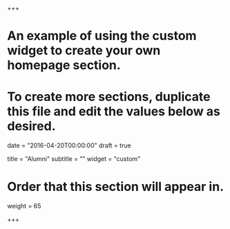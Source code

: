 +++
# An example of using the custom widget to create your own homepage section.
# To create more sections, duplicate this file and edit the values below as desired.

date = "2016-04-20T00:00:00"
draft = true

title = "Alumni"
subtitle = ""
widget = "custom"

# Order that this section will appear in.
weight = 65

+++
